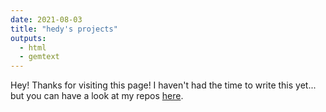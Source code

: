 ```yaml
---
date: 2021-08-03
title: "hedy's projects"
outputs:
  - html
  - gemtext
---
```


Hey! Thanks for visiting this page! I haven't had the time to write this yet... but you can
have a look at my repos [here](https://sr.ht/~hedy).
